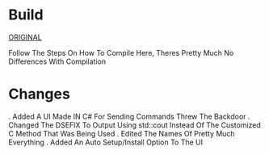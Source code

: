 # Build
[ORIGINAL](https://github.com/Mattiwatti/EfiGuard)

Follow The Steps On How To Compile Here,
Theres Pretty Much No Differences With Compilation

# Changes
. Added A UI Made IN C# For Sending Commands Threw The Backdoor
. Changed The DSEFIX To Output Using std::cout Instead Of The Customized C Method That Was Being Used
. Edited The Names Of Pretty Much Everything
. Added An Auto Setup/Install Option To The UI
